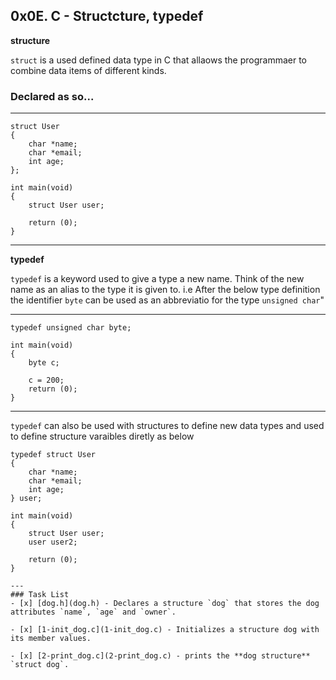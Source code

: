 ## 0x0E. C - Structcture, typedef
**structure**

`struct` is a used defined data type in C that allaows the programmaer to combine data items of different kinds.

### Declared as so...

---
```
struct User
{
	char *name;
	char *email;
	int age;
};

int main(void)
{
	struct User user;

	return (0);
}
```
---
**typedef**

`typedef` is a keyword used to give a type a new name. Think of the new name as an alias to the type it is given to.
i.e After the below type definition the identifier `byte` can be used as an abbreviatio for the type `unsigned char`"

---
```
typedef unsigned char byte;

int main(void)
{
	byte c;
	
	c = 200;
	return (0);
}
```
---
`typedef` can also be used with structures to define new data types and used to define structure varaibles diretly as below
```
typedef struct User
{
	char *name;
	char *email;
	int age;
} user;

int main(void)
{
	struct User user;
	user user2;
	
	return (0);
}

---
### Task List
- [x] [dog.h](dog.h) - Declares a structure `dog` that stores the dog attributes `name`, `age` and `owner`.

- [x] [1-init_dog.c](1-init_dog.c) - Initializes a structure dog with its member values.

- [x] [2-print_dog.c](2-print_dog.c) - prints the **dog structure** `struct dog`.
